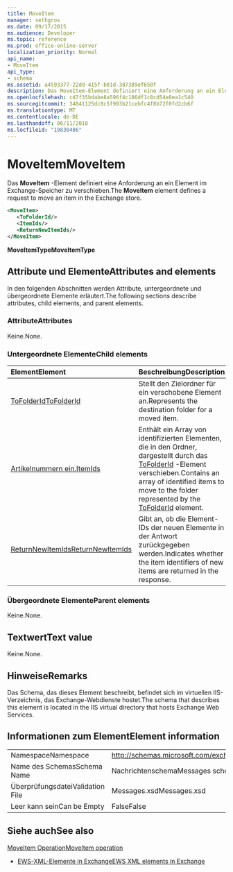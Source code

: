 ```yaml
---
title: MoveItem
manager: sethgros
ms.date: 09/17/2015
ms.audience: Developer
ms.topic: reference
ms.prod: office-online-server
localization_priority: Normal
api_name:
- MoveItem
api_type:
- schema
ms.assetid: a4593377-22dd-415f-b01d-387389ef650f
description: Das MoveItem-Element definiert eine Anforderung an ein Element im Exchange-Speicher zu verschieben.
ms.openlocfilehash: cd7f35bdabe8a596f4c186df1c8cd54e0ea1c540
ms.sourcegitcommit: 34041125dc8c5f993b21cebfc4f8b72f0fd2cb6f
ms.translationtype: MT
ms.contentlocale: de-DE
ms.lasthandoff: 06/11/2018
ms.locfileid: "19830486"
---
```

# <a name="moveitem"></a><span data-ttu-id="bc0b9-103">MoveItem</span><span class="sxs-lookup"><span data-stu-id="bc0b9-103">MoveItem</span></span>

<span data-ttu-id="bc0b9-104">Das **MoveItem** -Element definiert eine Anforderung an ein Element im Exchange-Speicher zu verschieben.</span><span class="sxs-lookup"><span data-stu-id="bc0b9-104">The **MoveItem** element defines a request to move an item in the Exchange store.</span></span> 
  
```XML
<MoveItem>
   <ToFolderId/>
   <ItemIds/>
   <ReturnNewItemIds/>
</MoveItem>
```

 <span data-ttu-id="bc0b9-105">**MoveItemType**</span><span class="sxs-lookup"><span data-stu-id="bc0b9-105">**MoveItemType**</span></span>
## <a name="attributes-and-elements"></a><span data-ttu-id="bc0b9-106">Attribute und Elemente</span><span class="sxs-lookup"><span data-stu-id="bc0b9-106">Attributes and elements</span></span>

<span data-ttu-id="bc0b9-107">In den folgenden Abschnitten werden Attribute, untergeordnete und übergeordnete Elemente erläutert.</span><span class="sxs-lookup"><span data-stu-id="bc0b9-107">The following sections describe attributes, child elements, and parent elements.</span></span>
  
### <a name="attributes"></a><span data-ttu-id="bc0b9-108">Attribute</span><span class="sxs-lookup"><span data-stu-id="bc0b9-108">Attributes</span></span>

<span data-ttu-id="bc0b9-109">Keine.</span><span class="sxs-lookup"><span data-stu-id="bc0b9-109">None.</span></span>
  
### <a name="child-elements"></a><span data-ttu-id="bc0b9-110">Untergeordnete Elemente</span><span class="sxs-lookup"><span data-stu-id="bc0b9-110">Child elements</span></span>

|<span data-ttu-id="bc0b9-111">**Element**</span><span class="sxs-lookup"><span data-stu-id="bc0b9-111">**Element**</span></span>|<span data-ttu-id="bc0b9-112">**Beschreibung**</span><span class="sxs-lookup"><span data-stu-id="bc0b9-112">**Description**</span></span>|
|:-----|:-----|
|[<span data-ttu-id="bc0b9-113">ToFolderId</span><span class="sxs-lookup"><span data-stu-id="bc0b9-113">ToFolderId</span></span>](tofolderid.md) <br/> |<span data-ttu-id="bc0b9-114">Stellt den Zielordner für ein verschobene Element an.</span><span class="sxs-lookup"><span data-stu-id="bc0b9-114">Represents the destination folder for a moved item.</span></span>  <br/> |
|[<span data-ttu-id="bc0b9-115">Artikelnummern ein.</span><span class="sxs-lookup"><span data-stu-id="bc0b9-115">ItemIds</span></span>](itemids.md) <br/> |<span data-ttu-id="bc0b9-116">Enthält ein Array von identifizierten Elementen, die in den Ordner, dargestellt durch das [ToFolderId](tofolderid.md) -Element verschieben.</span><span class="sxs-lookup"><span data-stu-id="bc0b9-116">Contains an array of identified items to move to the folder represented by the [ToFolderId](tofolderid.md) element.</span></span>  <br/> |
|[<span data-ttu-id="bc0b9-117">ReturnNewItemIds</span><span class="sxs-lookup"><span data-stu-id="bc0b9-117">ReturnNewItemIds</span></span>](returnnewitemids.md) <br/> |<span data-ttu-id="bc0b9-118">Gibt an, ob die Element-IDs der neuen Elemente in der Antwort zurückgegeben werden.</span><span class="sxs-lookup"><span data-stu-id="bc0b9-118">Indicates whether the item identifiers of new items are returned in the response.</span></span>  <br/> |
   
### <a name="parent-elements"></a><span data-ttu-id="bc0b9-119">Übergeordnete Elemente</span><span class="sxs-lookup"><span data-stu-id="bc0b9-119">Parent elements</span></span>

<span data-ttu-id="bc0b9-120">Keine.</span><span class="sxs-lookup"><span data-stu-id="bc0b9-120">None.</span></span>
  
## <a name="text-value"></a><span data-ttu-id="bc0b9-121">Textwert</span><span class="sxs-lookup"><span data-stu-id="bc0b9-121">Text value</span></span>

<span data-ttu-id="bc0b9-122">Keine.</span><span class="sxs-lookup"><span data-stu-id="bc0b9-122">None.</span></span>
  
## <a name="remarks"></a><span data-ttu-id="bc0b9-123">Hinweise</span><span class="sxs-lookup"><span data-stu-id="bc0b9-123">Remarks</span></span>

<span data-ttu-id="bc0b9-124">Das Schema, das dieses Element beschreibt, befindet sich im virtuellen IIS-Verzeichnis, das Exchange-Webdienste hostet.</span><span class="sxs-lookup"><span data-stu-id="bc0b9-124">The schema that describes this element is located in the IIS virtual directory that hosts Exchange Web Services.</span></span>
  
## <a name="element-information"></a><span data-ttu-id="bc0b9-125">Informationen zum Element</span><span class="sxs-lookup"><span data-stu-id="bc0b9-125">Element information</span></span>

|||
|:-----|:-----|
|<span data-ttu-id="bc0b9-126">Namespace</span><span class="sxs-lookup"><span data-stu-id="bc0b9-126">Namespace</span></span>  <br/> |http://schemas.microsoft.com/exchange/services/2006/messages  <br/> |
|<span data-ttu-id="bc0b9-127">Name des Schemas</span><span class="sxs-lookup"><span data-stu-id="bc0b9-127">Schema Name</span></span>  <br/> |<span data-ttu-id="bc0b9-128">Nachrichtenschema</span><span class="sxs-lookup"><span data-stu-id="bc0b9-128">Messages schema</span></span>  <br/> |
|<span data-ttu-id="bc0b9-129">Überprüfungsdatei</span><span class="sxs-lookup"><span data-stu-id="bc0b9-129">Validation File</span></span>  <br/> |<span data-ttu-id="bc0b9-130">Messages.xsd</span><span class="sxs-lookup"><span data-stu-id="bc0b9-130">Messages.xsd</span></span>  <br/> |
|<span data-ttu-id="bc0b9-131">Leer kann sein</span><span class="sxs-lookup"><span data-stu-id="bc0b9-131">Can be Empty</span></span>  <br/> |<span data-ttu-id="bc0b9-132">False</span><span class="sxs-lookup"><span data-stu-id="bc0b9-132">False</span></span>  <br/> |
   
## <a name="see-also"></a><span data-ttu-id="bc0b9-133">Siehe auch</span><span class="sxs-lookup"><span data-stu-id="bc0b9-133">See also</span></span>



[<span data-ttu-id="bc0b9-134">MoveItem Operation</span><span class="sxs-lookup"><span data-stu-id="bc0b9-134">MoveItem operation</span></span>](moveitem-operation.md)


- [<span data-ttu-id="bc0b9-135">EWS-XML-Elemente in Exchange</span><span class="sxs-lookup"><span data-stu-id="bc0b9-135">EWS XML elements in Exchange</span></span>](ews-xml-elements-in-exchange.md)

